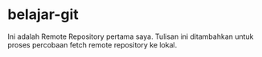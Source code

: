# belajar-git

Ini adalah Remote Repository pertama saya.
Tulisan ini ditambahkan untuk proses percobaan fetch remote repository ke lokal.
